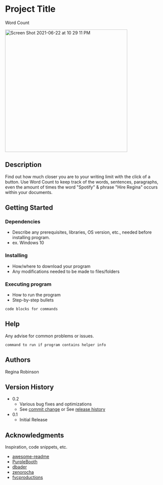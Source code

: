# Project Title
Word Count



<img width="399" alt="Screen Shot 2021-06-22 at 10 29 11 PM" src="https://user-images.githubusercontent.com/78179566/123027361-b5544800-d3ab-11eb-8e12-1aa431a32ef4.png">

## Description

Find out how much closer you are to your writing limit with the click of a button. Use Word Count to keep track of the words, sentences, paragraphs, even the amount of times the word "Spotify" & phrase "Hire Regina" occurs within your documents. 

## Getting Started

### Dependencies

* Describe any prerequisites, libraries, OS version, etc., needed before installing program.
* ex. Windows 10

### Installing

* How/where to download your program
* Any modifications needed to be made to files/folders

### Executing program

* How to run the program
* Step-by-step bullets
```
code blocks for commands
```

## Help

Any advise for common problems or issues.
```
command to run if program contains helper info
```

## Authors

Regina Robinson

## Version History

* 0.2
    * Various bug fixes and optimizations
    * See [commit change]() or See [release history]()
* 0.1
    * Initial Release

## Acknowledgments

Inspiration, code snippets, etc.
* [awesome-readme](https://github.com/matiassingers/awesome-readme)
* [PurpleBooth](https://gist.github.com/PurpleBooth/109311bb0361f32d87a2)
* [dbader](https://github.com/dbader/readme-template)
* [zenorocha](https://gist.github.com/zenorocha/4526327)
* [fvcproductions](https://gist.github.com/fvcproductions/1bfc2d4aecb01a834b46)
